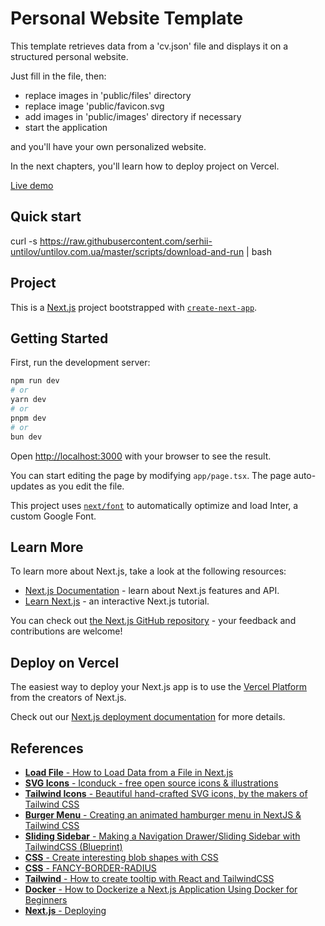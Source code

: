 # Personal Website Template

This template retrieves data from a 'cv.json' file and displays it on a structured personal website.

Just fill in the file, then:

- replace images in 'public/files' directory
- replace image 'public/favicon.svg
- add images in 'public/images' directory if necessary
- start the application

and you'll have your own personalized website.

In the next chapters, you'll learn how to deploy project on Vercel.

[Live demo](https://untilov-com-ua.vercel.app)

## Quick start

curl -s https://raw.githubusercontent.com/serhii-untilov/untilov.com.ua/master/scripts/download-and-run | bash

## Project

This is a [Next.js](https://nextjs.org/) project bootstrapped with [`create-next-app`](https://github.com/vercel/next.js/tree/canary/packages/create-next-app).

## Getting Started

First, run the development server:

```bash
npm run dev
# or
yarn dev
# or
pnpm dev
# or
bun dev
```

Open [http://localhost:3000](http://localhost:3000) with your browser to see the result.

You can start editing the page by modifying `app/page.tsx`. The page auto-updates as you edit the file.

This project uses [`next/font`](https://nextjs.org/docs/basic-features/font-optimization) to automatically optimize and load Inter, a custom Google Font.

## Learn More

To learn more about Next.js, take a look at the following resources:

- [Next.js Documentation](https://nextjs.org/docs) - learn about Next.js features and API.
- [Learn Next.js](https://nextjs.org/learn) - an interactive Next.js tutorial.

You can check out [the Next.js GitHub repository](https://github.com/vercel/next.js/) - your feedback and contributions are welcome!

## Deploy on Vercel

The easiest way to deploy your Next.js app is to use the [Vercel Platform](https://vercel.com/new?utm_medium=default-template&filter=next.js&utm_source=create-next-app&utm_campaign=create-next-app-readme) from the creators of Next.js.

Check out our [Next.js deployment documentation](https://nextjs.org/docs/deployment) for more details.

## References

- [**Load File** - How to Load Data from a File in Next.js](https://vercel.com/guides/loading-static-file-nextjs-api-route)
- [**SVG Icons** - Iconduck - free open source icons & illustrations](https://iconduck.com/)
- [**Tailwind Icons** - Beautiful hand-crafted SVG icons, by the makers of Tailwind CSS](https://heroicons.com/)
- [**Burger Menu** - Creating an animated hamburger menu in NextJS & Tailwind CSS](https://jacobhocker.medium.com/creating-an-animated-hamburger-menu-in-nextjs-tailwind-css-9e332d428811)
- [**Sliding Sidebar** - Making a Navigation Drawer/Sliding Sidebar with TailwindCSS (Blueprint)](https://dev.to/fayaz/making-a-navigation-drawer-sliding-sidebar-with-tailwindcss-blueprint-581l)
- [**CSS** - Create interesting blob shapes with CSS](https://youtu.be/4ALLynsZ0u0?si=1w5mbR9XMBvme-O7)
- [**CSS** - FANCY-BORDER-RADIUS](https://9elements.github.io/fancy-border-radius/)
- [**Tailwind** - How to create tooltip with React and TailwindCSS](https://ahmadrosid.com/blog/react-tailwind-tooltip)
- [**Docker** - How to Dockerize a Next.js Application Using Docker for Beginners](https://dev.to/markusmp/how-to-dockerize-a-nextjs-application-using-docker-for-beginners-5hi8)
- [**Next.js** - Deploying](https://nextjs.org/docs/pages/building-your-application/deploying)
